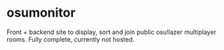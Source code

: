 # osumonitor
Front + backend site to display, sort and join public osu!lazer multiplayer rooms.
Fully complete, currently not hosted.
